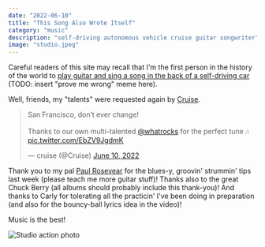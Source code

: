 ```yaml
---
date: "2022-06-10"
title: "This Song Also Wrote Itself"
category: "music"
description: "self-driving autonomous vehicle cruise guitar songwriter"
image: "studio.jpeg"
---
```


Careful readers of this site may recall that I'm the first person in the history of the world to [play guitar and sing a song in the back of a self-driving car](/found-myself-driving) (TODO: insert "prove me wrong" meme here).

Well, friends, my "talents" were requested again by [Cruise](https://getcruise.com).

<blockquote class="twitter-tweet"><p lang="en" dir="ltr">San Francisco, don’t ever change!<br><br>Thanks to our own multi-talented <a href="https://twitter.com/whatrocks?ref_src=twsrc%5Etfw">@whatrocks</a> for the perfect tune 🎶 <a href="https://t.co/EbZV9JgdmK">pic.twitter.com/EbZV9JgdmK</a></p>&mdash; cruise (@Cruise) <a href="https://twitter.com/Cruise/status/1535336510861373445?ref_src=twsrc%5Etfw">June 10, 2022</a></blockquote> <script async src="https://platform.twitter.com/widgets.js" charset="utf-8"></script>

Thank you to my pal [Paul Rosevear](https://paulrosevear.com/) for the blues-y, groovin' strummin' tips last week (please teach me more guitar stuff)! Thanks also to the great Chuck Berry (all albums should probably include this thank-you)! And thanks to Carly for tolerating all the practicin' I've been doing in preparation (and also for the bouncy-ball lyrics idea in the video)!

Music is the best!

![Studio action photo](/img/studio.jpeg)